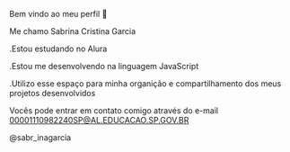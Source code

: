 Bem vindo ao meu perfil 👅

Me chamo Sabrina Cristina Garcia 

.Estou estudando no Alura

.Estou me desenvolvendo na linguagem JavaScript

.Utilizo esse espaço para minha organição e compartilhamento dos meus projetos desenvolvidos 


Vocês pode entrar em contato comigo através do e-mail
00001110982240SP@AL.EDUCACAO.SP.GOV.BR

@sabr_inagarcia
